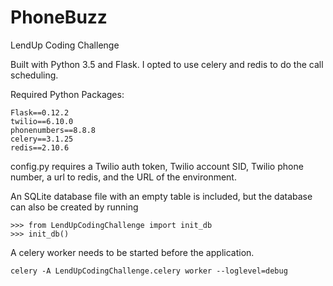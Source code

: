 # PhoneBuzz
LendUp Coding Challenge

Built with Python 3.5 and Flask. I opted to use celery and redis to do the call scheduling.

Required Python Packages:
```
Flask==0.12.2
twilio==6.10.0
phonenumbers==8.8.8
celery==3.1.25
redis==2.10.6
```

config.py requires a Twilio auth token, Twilio account SID, Twilio phone number, a url to redis, and the URL of the environment.

An SQLite database file with an empty table is included, but the database can also be created by running
```
>>> from LendUpCodingChallenge import init_db
>>> init_db()
```

A celery worker needs to be started before the application.
```
celery -A LendUpCodingChallenge.celery worker --loglevel=debug
```

